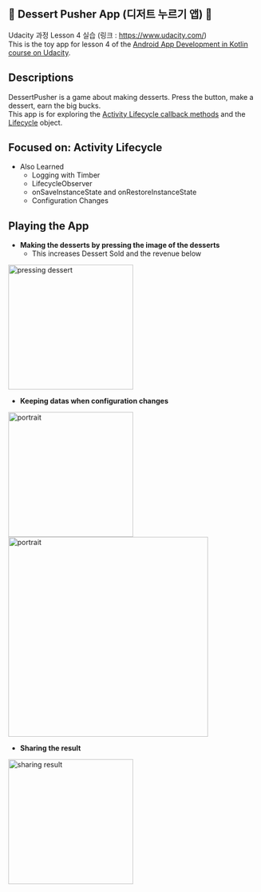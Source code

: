 ## :ice_cream: Dessert Pusher App (디저트 누르기 앱) :ice_cream:
Udacity 과정 Lesson 4 실습 (링크 : https://www.udacity.com/) <br>
This is the toy app for lesson 4 of the [Android App Development in Kotlin course on Udacity](https://classroom.udacity.com/courses/ud9012/lessons/e487c600-ed68-4576-a35a-12f211cf032e/concepts/6a155d63-8153-4a56-95cb-1dfdf06aa173).

## Descriptions
DessertPusher is a game about making desserts. Press the button, make a dessert, earn the big bucks. <br>
This app is for exploring the [Activity Lifecycle callback methods](https://developer.android.com/guide/components/activities/activity-lifecycle) and the [Lifecycle](https://developer.android.com/reference/android/arch/lifecycle/Lifecycle) object.
<br>

## Focused on: Activity Lifecycle 
 * Also Learned  
   * Logging with Timber
   * LifecycleObserver
   * onSaveInstanceState and onRestoreInstanceState
   * Configuration Changes

## Playing the App

* <b>Making the desserts by pressing the image of the desserts</b>
    * This increases Dessert Sold and the revenue below
<img width="250" alt = "pressing dessert" src = "https://user-images.githubusercontent.com/64389362/92745283-2f878300-f3bd-11ea-89c3-a8409120c6c9.gif">
<br>

* <b>Keeping datas when configuration changes</b>
<img width="250" alt = "portrait" src = "https://user-images.githubusercontent.com/64389362/92746892-9f4a3d80-f3be-11ea-93b8-0dd88fa7e34d.png">
<br>

<img width="400" alt = "portrait" src = "https://user-images.githubusercontent.com/64389362/92747331-0c5dd300-f3bf-11ea-856d-4cf763bc43c8.png">
<br>

* <b>Sharing the result</b>
<img width="250" alt = "sharing result" src = "https://user-images.githubusercontent.com/64389362/92745930-c18f8b80-f3bd-11ea-907e-a659590b60a8.gif">
<br>

